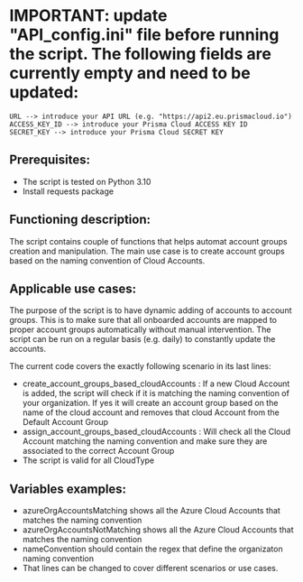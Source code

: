 # IMPORTANT: update "API_config.ini" file before running the script. The following fields are currently empty and need to be updated:
```
URL --> introduce your API URL (e.g. "https://api2.eu.prismacloud.io")
ACCESS_KEY_ID --> introduce your Prisma Cloud ACCESS KEY ID
SECRET_KEY --> introduce your Prisma Cloud SECRET KEY
```
## Prerequisites:
- The script is tested on Python 3.10
- Install requests package
    
## Functioning description:

The script contains couple of functions that helps automat account groups creation and manipulation. The main use case is to create account groups based on the naming convention of Cloud Accounts.


## Applicable use cases:

The purpose of the script is to have dynamic adding of accounts to account groups. This is to make sure that all onboarded accounts are mapped to proper account groups automatically without manual intervention. The script can be run on a regular basis (e.g. daily) to constantly update the accounts.

The current code covers the exactly following scenario in its last lines:
- create_account_groups_based_cloudAccounts : If a new Cloud Account is added, the script will check if it is matching the naming convention of your organization. If yes it will create an account group based on the name of the cloud account and removes that cloud Account from the Default Account Group  
- assign_account_groups_based_cloudAccounts : Will check all the Cloud Account matching the naming convention and make sure they are associated to the correct Account Group
- The script is valid for all CloudType
## Variables examples:

- azureOrgAccountsMatching shows all the Azure Cloud Accounts that matches the naming convention
- azureOrgAccountsNotMatching shows all the Azure Cloud Accounts that matches the naming convention
- nameConvention should contain the regex that define the organizaton naming convention
- That lines can be changed to cover different scenarios or use cases.

